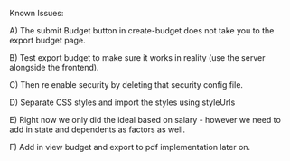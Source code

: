 Known Issues: 

A) The submit Budget button in create-budget does not take you to the export budget page. 

B) Test export budget to make sure it works in reality (use the server alongside the frontend).

C) Then re enable security by deleting that security config file.

D) Separate CSS styles and import the styles using styleUrls

E) Right now we only did the ideal based on salary - however we need to add in state and dependents as factors as well.

F) Add in view budget and export to pdf implementation later on. 